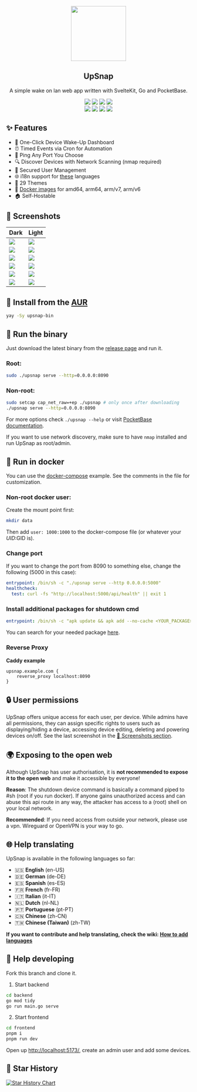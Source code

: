 <div align="center" width="100%">
    <img src="frontend/static/gopher.svg" width="150" />
</div>

<div align="center" width="100%">
    <h2>UpSnap</h2>
    <p>A simple wake on lan web app written with SvelteKit, Go and PocketBase.</p>
    <div>
        <a target="_blank" href="https://github.com/seriousm4x/upsnap"><img src="https://img.shields.io/github/stars/seriousm4x/UpSnap?style=flat&label=Stars" /></a>
        <a target="_blank" href="https://github.com/seriousm4x/UpSnap/pkgs/container/upsnap"><img src="https://img.shields.io/badge/dynamic/json?url=https%3A%2F%2Fraw.githubusercontent.com%2Fipitio%2Fbackage%2Findex%2Fseriousm4x%2FUpSnap%2Fupsnap.json&query=downloads&label=ghcr.io%20pulls" /></a>
        <a target="_blank" href="https://hub.docker.com/r/seriousm4x/upsnap"><img src="https://img.shields.io/docker/pulls/seriousm4x/upsnap?label=docker%20hub%20pulls" /></a>
        <a target="_blank" href="https://github.com/seriousm4x/UpSnap/releases"><img src="https://img.shields.io/github/downloads/seriousm4x/upsnap/total?label=binary%20downloads" /></a>
    </div>
    <div>
        <a target="_blank" href="https://github.com/seriousm4x/UpSnap/releases"><img src="https://img.shields.io/github/go-mod/go-version/seriousm4x/UpSnap?filename=backend/go.mod" /></a>
        <a target="_blank" href="https://github.com/seriousm4x/UpSnap/releases"><img src="https://img.shields.io/github/v/release/seriousm4x/upsnap?display_name=tag&label=Latest%20release" /></a>
        <a target="_blank" href="https://github.com/seriousm4x/UpSnap/actions"><img src="https://github.com/seriousm4x/upsnap/actions/workflows/release.yml/badge.svg?event=push" /></a>
        <a target="_blank" href="https://github.com/seriousm4x/UpSnap/commits/master"><img src="https://img.shields.io/github/last-commit/seriousm4x/upsnap" /></a>
    </div>
</div>

## ✨ Features

- 🚀 One-Click Device Wake-Up Dashboard
- ⏰ Timed Events via Cron for Automation
- 🔌 Ping Any Port You Choose
- 🔍 Discover Devices with Network Scanning (nmap required)
- 👤 Secured User Management
- 🌐 i18n support for [these](https://github.com/seriousm4x/UpSnap/tree/master/frontend/src/lib/i18n) languages
- 🎨 29 Themes
- 🐳 [Docker images](https://github.com/seriousm4x/UpSnap/pkgs/container/upsnap) for amd64, arm64, arm/v7, arm/v6
- 🏠 Self-Hostable

## 📸 Screenshots

| Dark                              | Light                              |
| --------------------------------- | ---------------------------------- |
| ![](/assets/home-dark.webp)       | ![](/assets/home-light.webp)       |
| ![](/assets/account-dark.webp)    | ![](/assets/account-light.webp)    |
| ![](/assets/new-manual-dark.webp) | ![](/assets/new-manual-light.webp) |
| ![](/assets/new-scan-dark.webp)   | ![](/assets/new-scan-light.webp)   |
| ![](/assets/settings-dark.webp)   | ![](/assets/settings-light.webp)   |
| ![](/assets/users-dark.webp)      | ![](/assets/users-light.webp)      |

## 🐧 Install from the [AUR](https://aur.archlinux.org/packages/upsnap-bin)

```bash
yay -Sy upsnap-bin
```

## 🚀 Run the binary

Just download the latest binary from the [release page](https://github.com/seriousm4x/UpSnap/releases) and run it.

### Root:

```bash
sudo ./upsnap serve --http=0.0.0.0:8090
```

### Non-root:

```bash
sudo setcap cap_net_raw=+ep ./upsnap # only once after downloading
./upsnap serve --http=0.0.0.0:8090
```

For more options check `./upsnap --help` or visit [PocketBase documentation](https://pocketbase.io/docs).

If you want to use network discovery, make sure to have `nmap` installed and run UpSnap as root/admin.

## 🐳 Run in docker

You can use the [docker-compose](docker-compose.yml) example. See the comments in the file for customization.

### Non-root docker user:

Create the mount point first:

```bash
mkdir data
```

Then add `user: 1000:1000` to the docker-compose file (or whatever your $UID:$GID is).

### Change port

If you want to change the port from 8090 to something else, change the following (5000 in this case):

```yml
entrypoint: /bin/sh -c "./upsnap serve --http 0.0.0.0:5000"
healthcheck:
  test: curl -fs "http://localhost:5000/api/health" || exit 1
```

### Install additional packages for shutdown cmd

```yml
entrypoint: /bin/sh -c "apk update && apk add --no-cache <YOUR_PACKAGE> && rm -rf /var/cache/apk/* && ./upsnap serve --http 0.0.0.0:8090"
```

You can search for your needed package [here](https://pkgs.alpinelinux.org/packages).

### Reverse Proxy

**Caddy example**

```
upsnap.example.com {
    reverse_proxy localhost:8090
}
```

## 🔒 User permissions

UpSnap offers unique access for each user, per device. While admins have all permissions, they can assign specific rights to users such as displaying/hiding a device, accessing device editing, deleting and powering devices on/off. See the last screenshot in the [📸 Screenshots section](#-screenshots).

## 🌍 Exposing to the open web

Although UpSnap has user authorisation, it is **not recommended to expose it to the open web** and make it accessible by everyone!

**Reason**: The shutdown device command is basically a command piped to #sh (root if you run docker). If anyone gains unauthorized access and can abuse this api route in any way, the attacker has access to a (root) shell on your local network.

**Recommended**: If you need access from outside your network, please use a vpn. Wireguard or OpenVPN is your way to go.

## 🌐 Help translating

UpSnap is available in the following languages so far:

- 🇺🇸 **English** (en-US)
- 🇩🇪 **German** (de-DE)
- 🇪🇸 **Spanish** (es-ES)
- 🇫🇷 **French** (fr-FR)
- 🇮🇹 **Italian** (it-IT)
- 🇳🇱 **Dutch** (nl-NL)
- 🇵🇹 **Portuguese** (pt-PT)
- 🇨🇳 **Chinese** (zh-CN)
- 🇹🇼 **Chinese (Taiwan)** (zh-TW)

**If you want to contribute and help translating, check the wiki: [How to add languages](https://github.com/seriousm4x/UpSnap/wiki/How-to-add-languages)**

## 🔧 Help developing

Fork this branch and clone it.

1. Start backend

```sh
cd backend
go mod tidy
go run main.go serve
```

2. Start frontend

```sh
cd frontend
pnpm i
pnpm run dev
```

Open up [http://localhost:5173/](http://localhost:5173/), create an admin user and add some devices.

## 🌟 Star History

[![Star History Chart](https://api.star-history.com/svg?repos=seriousm4x/UpSnap&type=Date&theme=dark)](https://star-history.com/#seriousm4x/UpSnap&Date)
